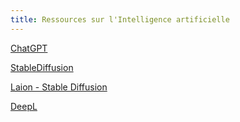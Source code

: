 ```yaml
---
title: Ressources sur l'Intelligence artificielle
---
```

<a href="https://openai.com/blog/chatgpt"  target="_blank" >ChatGPT</a>

<a href="https://stablediffusion.fr/webui"  target="_blank" > StableDiffusion</a>

<a href="https://laion-aesthetic.datasette.io/laion-aesthetic-6pls/images"  target="_blank" >Laion - Stable Diffusion </a>

<a href="https://www.deepl.com/" target="_blank"> DeepL </a>